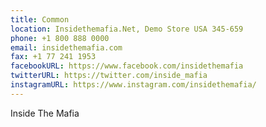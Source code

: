```yaml
---
title: Common
location: Insidethemafia.Net, Demo Store USA 345-659
phone: +1 800 888 0000
email: insidethemafia.com
fax: +1 77 241 1953
facebookURL: https://www.facebook.com/insidethemafia
twitterURL: https://twitter.com/inside_mafia
instagramURL: https://www.instagram.com/insidethemafia/
---
```

Inside The Mafia